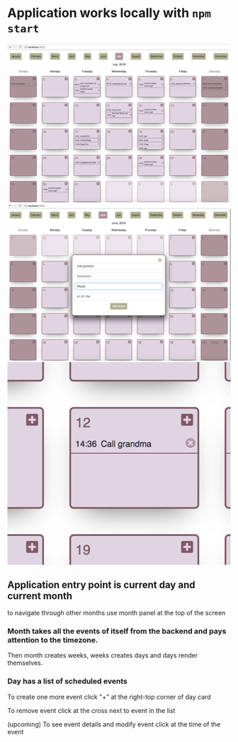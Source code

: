 # Application works locally with `npm start`

![alt text](https://github.com/meinou/calendar/blob/master/calendar-front-end/src/images/month.png)
![alt text](https://github.com/meinou/calendar/blob/master/calendar-front-end/src/images/add_grandma.png)
![alt text](https://github.com/meinou/calendar/blob/master/calendar-front-end/src/images/grandma_added.png)

## Application entry point is current day and current month

to navigate through other months use month panel at the top of the screen

### Month takes all the events of itself from the backend and pays attention to the timezone.

Then month creates weeks, weeks creates days and days render themselves.

### Day has a list of scheduled events

To create one more event click "+" at the right-top corner of day card

To remove event click at the cross next to event in the list

(upcoming) To see event details and modify event click at the time of the event
